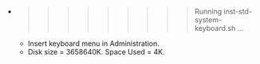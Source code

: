 * >>>>>>>>> Running inst-std-system-keyboard.sh ...
  * Insert keyboard menu in Administration.
  * Disk size = 3658640K. Space Used = 4K.
